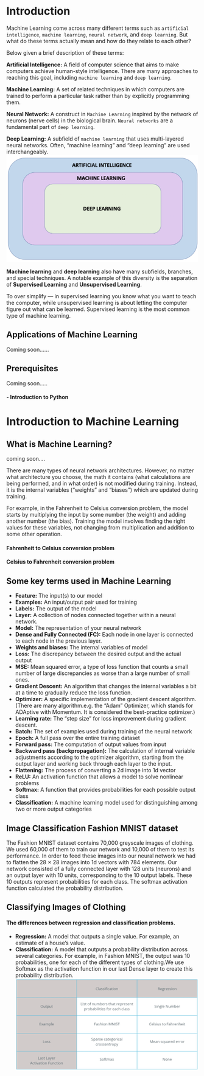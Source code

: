 # Introduction
Machine Learning come across many different terms such as `artificial intelligence`, `machine learning`, `neural network`, and `deep learning`. But what do these terms actually mean and how do they relate to each other?

Below given a brief description of these terms:

**Artificial Intelligence:** A field of computer science that aims to make computers achieve human-style intelligence. There are many approaches to reaching this goal, including `machine learning` and `deep learning`.

**Machine Learning:** A set of related techniques in which computers are trained to perform a particular task rather than by explicitly programming them.

**Neural Network:** A construct in `Machine Learning` inspired by the network of neurons (nerve cells) in the biological brain. `Neural networks` are a fundamental part of `deep learning`.

**Deep Learning:** A subfield of `machine learning` that uses multi-layered neural networks. Often, “machine learning” and “deep learning” are used interchangeably.
![AI DIAGRAM](images/ai-diagram.png)

**Machine learning** and **deep learning** also have many subfields, branches, and special techniques. A notable example of this diversity is the separation of **Supervised Learning** and **Unsupervised Learning**.

To over simplify — in supervised learning you know what you want to teach the computer, while unsupervised learning is about letting the computer figure out what can be learned. Supervised learning is the most common type of machine learning.

## Applications of Machine Learning
Coming soon......
## Prerequisites
Coming soon.....
#### - Introduction to Python

# Introduction to Machine Learning
## What is Machine Learning?
coming soon....

There are many types of neural network architectures. However, no matter what architecture you choose, the math it contains (what calculations are being performed, and in what order) is not modified during training. Instead, it is the internal variables (“weights” and “biases”) which are updated during training.

For example, in the Fahrenheit to Celsius conversion problem, the model starts by multiplying the input by some number (the weight) and adding another number (the bias). Training the model involves finding the right values for these variables, not changing from multiplication and addition to some other operation.

#### Fahrenheit to Celsius conversion problem
#### Celsius to Fahrenheit conversion problem

## Some key terms used in Machine Learning

- **Feature:** The input(s) to our model
- **Examples:** An input/output pair used for training
- **Labels:** The output of the model
- **Layer:** A collection of nodes connected together within a neural network.
- **Model:** The representation of your neural network
- **Dense and Fully Connected (FC):** Each node in one layer is connected to each node in the previous layer.
- **Weights and biases:** The internal variables of model
- **Loss:** The discrepancy between the desired output and the actual output
- **MSE:** Mean squared error, a type of loss function that counts a small number of large discrepancies as worse than a large number of small ones.
- **Gradient Descent:** An algorithm that changes the internal variables a bit at a time to gradually reduce the loss function.
- **Optimizer:** A specific implementation of the gradient descent algorithm. (There are many algorithm.e.g. the “Adam” Optimizer, which stands for ADAptive with Momentum. It is considered the best-practice optimizer.)
- **Learning rate:** The “step size” for loss improvement during gradient descent.
- **Batch:** The set of examples used during training of the neural network
- **Epoch:** A full pass over the entire training dataset
- **Forward pass:** The computation of output values from input
- **Backward pass (backpropagation):** The calculation of internal variable adjustments according to the optimizer algorithm, starting from the output layer and working back through each layer to the input.
- **Flattening:** The process of converting a 2d image into 1d vector
- **ReLU:** An activation function that allows a model to solve nonlinear problems
- **Softmax:** A function that provides probabilities for each possible output class
- **Classification:** A machine learning model used for distinguishing among two or more output categories

## Image Classification Fashion MNIST dataset
The Fashion MNIST dataset contains 70,000 greyscale images of clothing. We used 60,000 of them to train our network and 10,000 of them to test its performance. In order to feed these images into our neural network we had to flatten the 28 × 28 images into 1d vectors with 784 elements. Our network consisted of a fully connected layer with 128 units (neurons) and an output layer with 10 units, corresponding to the 10 output labels. These 10 outputs represent probabilities for each class. The softmax activation function calculated the probability distribution.

## Classifying Images of Clothing

#### The differences between regression and classification problems.
- **Regression:** A model that outputs a single value. For example, an estimate of a house’s value.
- **Classification:** A model that outputs a probability distribution across several categories. For example, in Fashion MNIST, the output was 10 probabilities, one for each of the different types of clothing.We use Softmax as the activation function in our last Dense layer to create this probability distribution.
![table](images/table-v3.png)
